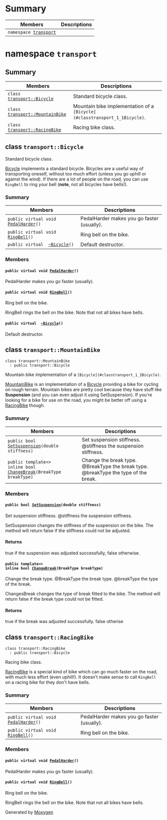 # Summary

 Members                        | Descriptions                                
--------------------------------|---------------------------------------------
`namespace `[`transport`](#namespacetransport) | 

# namespace `transport` 

## Summary

 Members                        | Descriptions                                
--------------------------------|---------------------------------------------
`class `[`transport::Bicycle`](#classtransport_1_1Bicycle) | Standard bicycle class.
`class `[`transport::MountainBike`](#classtransport_1_1MountainBike) | Mountain bike implementation of a `[Bicycle](#classtransport_1_1Bicycle)`.
`class `[`transport::RacingBike`](#classtransport_1_1RacingBike) | Racing bike class.

## class `transport::Bicycle` 

Standard bicycle class.

[Bicycle](#classtransport_1_1Bicycle) implements a standard bicycle. Bicycles are a useful way of transporting oneself, without too much effort (unless you go uphill or against the wind). If there are a lot of people on the road, you can use `RingBell` to ring your bell (**note**, not all bicycles have bells!).

### Summary

 Members                        | Descriptions                                
--------------------------------|---------------------------------------------
`public virtual void `[`PedalHarder`](#classtransport_1_1Bicycle_1a7df6cce8f18012fb07bef5be9dadd8ef)`()` | PedalHarder makes you go faster (usually).
`public virtual void `[`RingBell`](#classtransport_1_1Bicycle_1a7d2be572f09c78b4d4ae38ef22f3e98b)`()` | Ring bell on the bike.
`public virtual  `[`~Bicycle`](#classtransport_1_1Bicycle_1a5f62d09b772a7705634bfb3551803c25)`()` | Default destructor.

### Members

#### `public virtual void `[`PedalHarder`](#classtransport_1_1Bicycle_1a7df6cce8f18012fb07bef5be9dadd8ef)`()` 

PedalHarder makes you go faster (usually).

#### `public virtual void `[`RingBell`](#classtransport_1_1Bicycle_1a7d2be572f09c78b4d4ae38ef22f3e98b)`()` 

Ring bell on the bike.

RingBell rings the bell on the bike. Note that not all bikes have bells.

#### `public virtual  `[`~Bicycle`](#classtransport_1_1Bicycle_1a5f62d09b772a7705634bfb3551803c25)`()` 

Default destructor.

## class `transport::MountainBike` 

```
class transport::MountainBike
  : public transport::Bicycle
```

Mountain bike implementation of a `[Bicycle](#classtransport_1_1Bicycle)`.

[MountainBike](#classtransport_1_1MountainBike) is an implementation of a [Bicycle](#classtransport_1_1Bicycle) providing a bike for cycling on rough terrain. Mountain bikes are pretty cool because they have stuff like **Suspension** (and you can even adjust it using SetSuspension). If you're looking for a bike for use on the road, you might be better off using a [RacingBike](#classtransport_1_1RacingBike) though.

### Summary

 Members                        | Descriptions                                
--------------------------------|---------------------------------------------
`public bool `[`SetSuspension`](#classtransport_1_1MountainBike_1a04caecd7e5ff7572b6ac1dc283510301)`(double stiffness)` | Set suspension stiffness. @stiffness the suspension stiffness.
`public template<>`  <br/>`inline bool `[`ChangeBreak`](#classtransport_1_1MountainBike_1afd02513876a196e98acaacdc555aeb52)`(BreakType breakType)` | Change the break type. @BreakType the break type. @breakType the type of the break.

### Members

#### `public bool `[`SetSuspension`](#classtransport_1_1MountainBike_1a04caecd7e5ff7572b6ac1dc283510301)`(double stiffness)` 

Set suspension stiffness. @stiffness the suspension stiffness.

SetSuspension changes the stiffness of the suspension on the bike. The method will return false if the stiffness could not be adjusted.

#### Returns
true if the suspension was adjusted successfully, false otherwise.

#### `public template<>`  <br/>`inline bool `[`ChangeBreak`](#classtransport_1_1MountainBike_1afd02513876a196e98acaacdc555aeb52)`(BreakType breakType)` 

Change the break type. @BreakType the break type. @breakType the type of the break.

ChangesBreak changes the type of break fitted to the bike. The method will return false if the break type could not be fitted.

#### Returns
true if the break was adjusted successfully. false otherise

## class `transport::RacingBike` 

```
class transport::RacingBike
  : public transport::Bicycle
```

Racing bike class.

[RacingBike](#classtransport_1_1RacingBike) is a special kind of bike which can go much faster on the road, with much less effort (even uphill!). It doesn't make sense to call `RingBell` on a racing bike for they don't have bells.

### Summary

 Members                        | Descriptions                                
--------------------------------|---------------------------------------------
`public virtual void `[`PedalHarder`](#classtransport_1_1RacingBike_1ab557c5727daa07a5001782d5dcd46c5b)`()` | PedalHarder makes you go faster (usually).
`public virtual void `[`RingBell`](#classtransport_1_1RacingBike_1ad32dc3b06a453fba3e20329842bb318b)`()` | Ring bell on the bike.

### Members

#### `public virtual void `[`PedalHarder`](#classtransport_1_1RacingBike_1ab557c5727daa07a5001782d5dcd46c5b)`()` 

PedalHarder makes you go faster (usually).

#### `public virtual void `[`RingBell`](#classtransport_1_1RacingBike_1ad32dc3b06a453fba3e20329842bb318b)`()` 

Ring bell on the bike.

RingBell rings the bell on the bike. Note that not all bikes have bells.

Generated by [Moxygen](https://sourcey.com/moxygen)